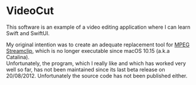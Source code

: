 # VideoCut
This software is an example of a video editing application where I can learn Swift and SwiftUI.

My original intention was to create an adequate replacement tool for [MPEG Streamclip](http://www.squared5.com/svideo/mpeg-streamclip-mac.html), which is no longer executable since macOS 10.15 (a.k.a Catalina).  
Unfortunately, the program, which I really like and which has worked very well so far, has not been maintained since its last beta release on 20/08/2012. Unfortunately the source code has not been published either.
